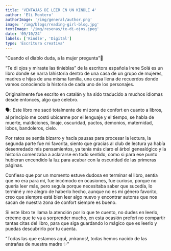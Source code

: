 ```yaml
---
title: 'VENTAJAS DE LEER EN UN KINDLE 4'
author: 'Eli Montero'
authorImage: '/img/general/author.png'
image: '/img/blogs/reading-girl-blog.jpg'
textImage: '/img/resenas/te-di-ojos.jpeg'
date: '09/10/24'
labels: ['Kindle', 'Digital']
type: 'Escritura creativa'
---
```

"Cuando el diablo duda, a la mujer pregunta"👹

“Te di ojos y miraste las tinieblas” de la escritora española Irene Solá es un libro donde se narra lahistoria dentro de una casa de un grupo de mujeres, madres e hijas de una misma familia, una casa llena de recuerdos donde vamos conociendo la historia de cada uno de los personajes.

Originalmente fue escrito en catalán y ha sido traducido a muchos idiomas desde entonces, algo que celebro.

🗣️: Este libro me sacó totalmente de mi zona de confort en cuanto a libros, al principio me costó ubicarme por el lenguaje y el tiempo, se habla de muerte, maldiciones, linaje, oscuridad, pactos, demonios, maternidad, lobos, bandoleros, cielo.

Por ratos se sentía bizarro y hacía pausas para procesar la lectura, la segunda parte fue mi favorita, siento que gracias al club de lectura ya había desenredado mis pensamientos, ya tenía más claro el árbol genealógico y la historia comenzaba a aclararse en todo sentido, como si para ese punto hubieran encendido la luz para acabar con la oscuridad de las primeras páginas.

Confieso que por un momento estuve dudosa en terminar el libro, sentía que no era para mí, fue incómodo en ocasiones, fue curioso, porque no quería leer más, pero seguía porque necesitaba saber que sucedía, lo terminé y me alegro de haberlo hecho, aunque no es mi género favorito, creo que siempre está bien leer algo nuevo y encontrar autoras que nos sacan de nuestra zona de confort siempre es bueno.

Si este libro te llama la atención por lo que te cuento, no dudes en leerlo, créeme que te va a sorprender mucho, en esta ocasión preferí no compartir tantas citas del libro, para que siga guardando lo mágico que es leerlo y puedas descubrirlo por tu cuenta.

"Todas las que estamos aquí, ¡míranos!, todas hemos nacido de las entrañas de nuestra madre ✨"